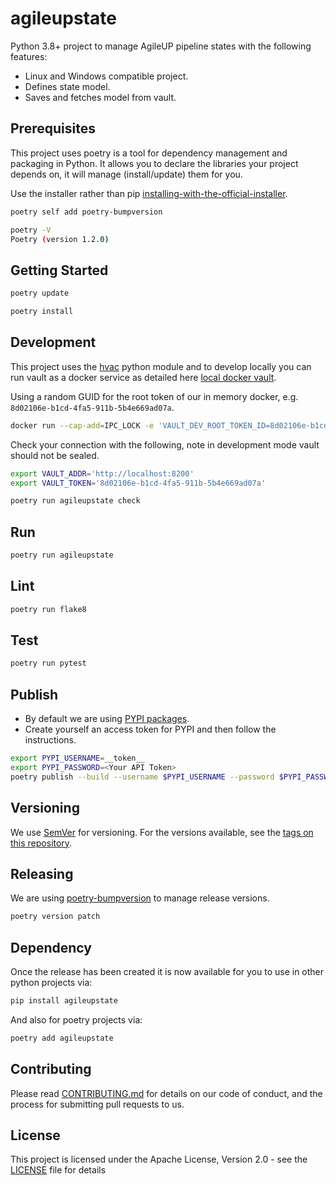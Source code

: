 # agileupstate

Python 3.8+ project to manage AgileUP pipeline states with the following features:

* Linux and Windows compatible project.
* Defines state model.
* Saves and fetches model from vault.

## Prerequisites

This project uses poetry is a tool for dependency management and packaging in Python. It allows you to declare the 
libraries your project depends on, it will manage (install/update) them for you. 

Use the installer rather than pip [installing-with-the-official-installer](https://python-poetry.org/docs/master/#installing-with-the-official-installer).

```sh
poetry self add poetry-bumpversion
```

```sh
poetry -V
Poetry (version 1.2.0)
```

## Getting Started

```sh
poetry update
```

```sh
poetry install
```

## Development

This project uses the [hvac](https://github.com/hvac/hvac) python module and to develop locally you can run vault
as a docker service as detailed here [local docker vault](https://hub.docker.com/_/vault).

Using a random GUID for the root token of our in memory docker, e.g. `8d02106e-b1cd-4fa5-911b-5b4e669ad07a`.

```sh
docker run --cap-add=IPC_LOCK -e 'VAULT_DEV_ROOT_TOKEN_ID=8d02106e-b1cd-4fa5-911b-5b4e669ad07a' -e 'VAULT_DEV_LISTEN_ADDRESS=0.0.0.0:8200' -p8200:8200 vault
```
Check your connection with the following, note in development mode vault should not be sealed.

```sh
export VAULT_ADDR='http://localhost:8200'
export VAULT_TOKEN='8d02106e-b1cd-4fa5-911b-5b4e669ad07a'

poetry run agileupstate check
```

## Run
```sh
poetry run agileupstate
```

## Lint
```sh
poetry run flake8
```

## Test
```sh
poetry run pytest
```

## Publish

* By default we are using [PYPI packages](https://packaging.python.org/en/latest/tutorials/installing-packages/). 
* Create yourself an access token for PYPI and then follow the instructions.

```sh
export PYPI_USERNAME=__token__ 
export PYPI_PASSWORD=<Your API Token>
poetry publish --build --username $PYPI_USERNAME --password $PYPI_PASSWORD
```

## Versioning
We use [SemVer](http://semver.org/) for versioning. For the versions available, see the [tags on this repository](https://github.com/Agile-Solutions-GB-Ltd/agileup/tags). 

## Releasing

We are using [poetry-bumpversion](https://github.com/monim67/poetry-bumpversion) to manage release versions.

```sh
poetry version patch
```

## Dependency

Once the release has been created it is now available for you to use in other python projects via:

```sh
pip install agileupstate
```

And also for poetry projects via:

```sh
poetry add agileupstate
```

## Contributing

Please read [CONTRIBUTING.md](CONTRIBUTING.md) for details on our code of conduct, and the process for submitting pull requests to us.

## License

This project is licensed under the Apache License, Version 2.0 - see the [LICENSE](LICENSE) file for details



